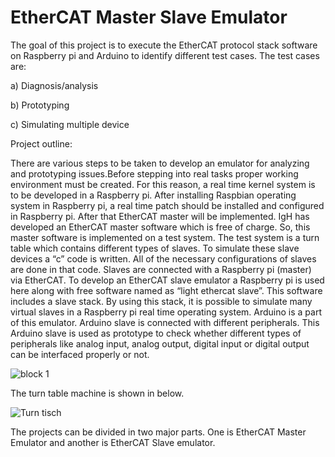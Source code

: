 # EtherCAT Master Slave Emulator

The goal of this project is to execute the EtherCAT protocol stack software on Raspberry pi and Arduino to identify different test cases. The test cases are:

a) Diagnosis/analysis

b) Prototyping

c) Simulating multiple device

Project outline:

There are various steps to be taken to develop an emulator for analyzing and prototyping issues.Before stepping into real tasks proper working environment must be created. For this reason, a real time kernel system is to be developed in a Raspberry pi. After installing Raspbian operating system in Raspberry pi, a real time patch should be installed and configured in Raspberry pi. After that EtherCAT master will be implemented. IgH has developed an EtherCAT master
software which is free of charge. So, this master software is implemented on a test system. The test system is a turn table which contains different types of slaves. To simulate these slave devices a “c” code is written. All of the necessary configurations of slaves are done in that code. Slaves are connected with a Raspberry pi (master) via EtherCAT. To develop an EtherCAT slave emulator a Raspberry pi is used here along with free software named as “light ethercat slave”. This software includes a slave stack. By using this stack, it is possible to simulate many virtual slaves in a Raspberry pi real time operating system. Arduino is a part of this emulator. Arduino slave is connected with different peripherals. This Arduino slave is used as prototype to check whether different types of peripherals like analog input, analog output, digital input or digital output can be interfaced properly or not. 

![block 1](https://user-images.githubusercontent.com/48807609/95467301-9331ab80-097d-11eb-8ba1-ac4a41c799e6.PNG)

The turn table machine is shown in below.

![Turn tisch](https://user-images.githubusercontent.com/48807609/95468115-79dd2f00-097e-11eb-8a3a-d26108aad2ec.PNG)

The projects can be divided in two major parts. One is EtherCAT Master Emulator and another is EtherCAT Slave emulator. 








